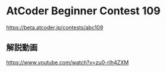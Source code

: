 # AtCoder Beginner Contest 109
<https://beta.atcoder.jp/contests/abc109>

## 解説動画
<https://www.youtube.com/watch?v=zu0-rIh4ZXM>
